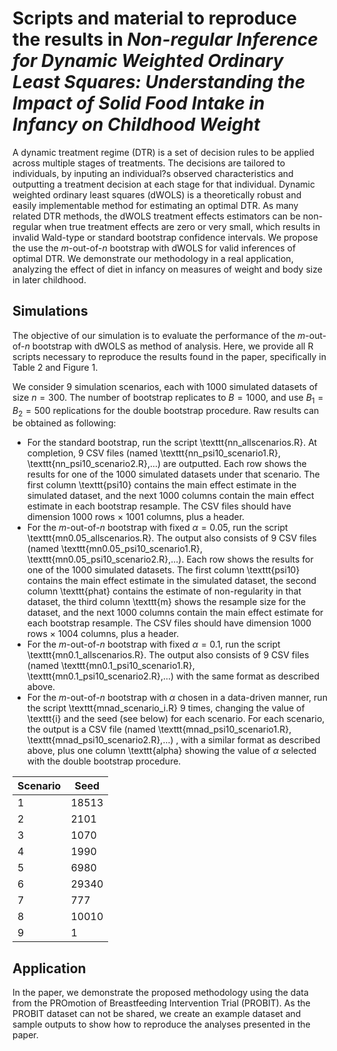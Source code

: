 # Scripts and material to reproduce the results in *Non-regular Inference for Dynamic Weighted Ordinary Least Squares: Understanding the Impact of Solid Food Intake in Infancy on Childhood Weight*

A dynamic treatment regime (DTR) is a set of decision rules to be applied across multiple stages of treatments. The decisions are tailored to individuals, by inputing an individual?s observed characteristics and outputting a treatment decision at each stage for that individual. Dynamic weighted ordinary least squares (dWOLS) is a theoretically robust and easily implementable method for estimating an optimal DTR. As many related DTR methods, the dWOLS treatment effects estimators can be non-regular when true treatment effects are zero or very small, which results in invalid Wald-type or standard bootstrap confidence intervals. We propose the use the *m*-out-of-*n* bootstrap with dWOLS for valid inferences of optimal DTR. We demonstrate our methodology in a real application, analyzing the effect of diet in infancy on measures of weight and body size in later childhood.

## Simulations
The objective of our simulation is to evaluate the performance of the *m*-out-of-*n* bootstrap with dWOLS as method of analysis. Here, we provide all R scripts necessary to reproduce the results found in the paper, specifically in Table 2 and Figure 1. 

We consider 9 simulation scenarios, each with 1000 simulated datasets of size $n=300$. The number of bootstrap replicates to $B=1000$, and use $B_1 = B_2 = 500$ replications for the double bootstrap procedure. Raw results can be obtained as following:
* For the standard bootstrap, run the script \texttt{nn_allscenarios.R}. At completion, 9 CSV files (named \texttt{nn_psi10_scenario1.R}, \texttt{nn_psi10_scenario2.R},...) are outputted. Each row shows the results for one of the 1000 simulated datasets under that scenario. The first column \texttt{psi10} contains the main effect estimate in the simulated dataset, and the next 1000 columns contain the main effect estimate in each bootstrap resample. The CSV files should have dimension 1000 rows $\times$ 1001 columns, plus a header.
* For the *m*-out-of-*n* bootstrap with fixed $\alpha = 0.05$, run the script \texttt{mn0.05_allscenarios.R}. The output also consists of 9 CSV files (named \texttt{mn0.05_psi10_scenario1.R}, \texttt{mn0.05_psi10_scenario2.R},...). Each row shows the results for one of the 1000 simulated datasets. The first column \texttt{psi10} contains the main effect estimate in the simulated dataset, the second column \texttt{phat} contains the estimate of non-regularity in that dataset, the third column \texttt{m} shows the resample size for the dataset, and the next 1000 columns contain the main effect estimate for each bootstrap resample. The CSV files should have dimension 1000 rows $\times$ 1004 columns, plus a header.
* For the *m*-out-of-*n* bootstrap with fixed $\alpha = 0.1$, run the script \texttt{mn0.1_allscenarios.R}. The output also consists of 9 CSV files (named \texttt{mn0.1_psi10_scenario1.R}, \texttt{mn0.1_psi10_scenario2.R},...) with the same format as described above.
* For the *m*-out-of-*n* bootstrap with $\alpha$ chosen in a data-driven manner, run the script \texttt{mnad_scenario_i.R} 9 times, changing the value of \texttt{i} and the seed (see below) for each scenario. For each scenario, the output is a CSV file (named \texttt{mnad_psi10_scenario1.R}, \texttt{mnad_psi10_scenario2.R},...) , with a similar format as described above, plus one column \texttt{alpha} showing the value of $\alpha$ selected with the double bootstrap procedure. 

Scenario 	| Seed
-----------  	| ------------
1		| 18513
2		| 2101
3		| 1070
4		| 1990
5		| 6980
6		| 29340
7		| 777
8		| 10010
9		| 1



## Application
In the paper, we demonstrate the proposed methodology using the data from the PROmotion of Breastfeeding Intervention Trial (PROBIT). As the PROBIT dataset can not be shared, we create an example dataset and sample outputs to show how to reproduce the analyses presented in the paper.

